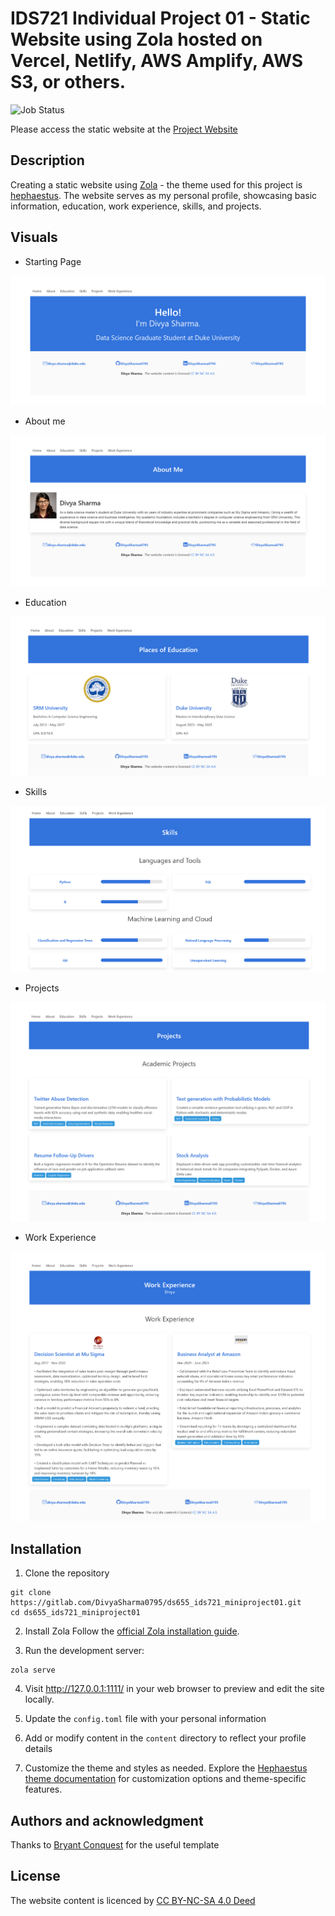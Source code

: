 # IDS721 Individual Project 01 - Static Website using Zola hosted on Vercel, Netlify, AWS Amplify, AWS S3, or others.

![Job Status](https://gitlab.com/divyasharma0795/ds655_ids721_miniproject01/badges/main/pipeline.svg)

Please access the static website at the [Project Website](https://ids721-miniproject01-divyasharma0795-a094ba4b748189a3597541e8c4.gitlab.io/)

## Description
Creating a static website using [Zola](https://www.getzola.org/) - the theme used for this project is [hephaestus](https://www.getzola.org/themes/hephaestus/). The website serves as my personal profile, showcasing basic information, education, work experience, skills, and projects.


## Visuals

-   Starting Page

![1](<Images/Screenshot%202024-01-31%20at%2002-15-14%20Divya%20Sharma%20Profile.png>)

-   About me

![2](<Images/Screenshot%202024-01-31%20at%2002-15-41%20Divya%20Sharma%20Profile.png>)

-   Education

![3](<Images/Screenshot%202024-01-31%20at%2002-17-13%20Divya%20Sharma%20Profile.png>)

-   Skills

![4](<Images/Screenshot%202024-01-31%20at%2002-18-08%20Divya%20Sharma%20Profile.png>)

-   Projects

![5](<Images/Screenshot%202024-01-31%20at%2002-18-28%20Divya%20Sharma%20Profile.png>)

-   Work Experience

![6](<Images/Screenshot%202024-01-31%20at%2002-18-57%20Divya%20Sharma%20Profile.png>)


## Installation

1. Clone the repository

```
git clone https://gitlab.com/DivyaSharma0795/ds655_ids721_miniproject01.git
cd ds655_ids721_miniproject01
```

2. Install Zola
Follow the [official Zola installation guide](https://www.getzola.org/documentation/getting-started/installation/).

3. Run the development server:
```
zola serve
```

4. Visit http://127.0.0.1:1111/ in your web browser to preview and edit the site locally.

5. Update the `config.toml` file with your personal information

6. Add or modify content in the `content` directory to reflect your profile details

7. Customize the theme and styles as needed. Explore the [Hephaestus theme documentation](https://www.getzola.org/themes/hephaestus/) for customization options and theme-specific features.


## Authors and acknowledgment
Thanks to [Bryant Conquest](https://bryantconquest.com/) for the useful template


## License
The website content is licenced by [ CC BY-NC-SA 4.0 Deed](https://creativecommons.org/licenses/by-nc-sa/4.0/)
